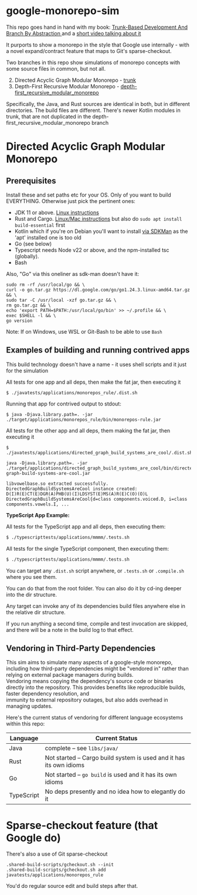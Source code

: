 # google-monorepo-sim

This repo goes hand in hand with my book: [Trunk-Based Development And Branch By Abstraction ](https://tbd-book.com/) and a [short video talking about it](https://tbd-book.com/gmr-vid) 

It purports to show a monorepo in the style that Google use internally - with a novel expand/contract feature that maps to Git's sparse-checkout.

Two branches in this repo show simulations of monorepo concepts with some source files in common, but not all.

2. Directed Acyclic Graph Modular Monorepo - [trunk](https://github.com/paul-hammant/google-monorepo-sim/tree/trunk)
1. Depth-First Recursive Modular Monorepo - [depth-first_recursive_modular_monorepo](https://github.com/paul-hammant/google-monorepo-sim/tree/depth-first_recursive_modular_monorepo)

Specifically, the Java, and Rust sources are identical in both, but in different directories. 
The build files are different. There's newer Kotlin modules in trunk, that are not duplicated 
in the depth-first_recursive_modular_monorepo branch 

# Directed Acyclic Graph Modular Monorepo

## Prerequisites

Install these and set paths etc for your OS. Only of you want to build EVERYTHING. Otherwise just pick the pertinent ones:

* JDK 11 or above. [Linux instructions](https://docs.aws.amazon.com/corretto/latest/corretto-21-ug/generic-linux-install.html)
* Rust and Cargo. [Linux/Mac instructions](https://doc.rust-lang.org/cargo/getting-started/installation.html) but also do `sudo apt install build-essential` first
* Kotlin which if you're on Debian you'll want to install [via SDKMan](https://sdkman.io/sdks/kotlin) as the 'apt' installed one is too old
* Go (see below)
* Typescript needs Node v22 or above, and the npm-installed tsc (globally).
* Bash

Also, "Go" via this oneliner as sdk-man doesn't have it:

``` 
sudo rm -rf /usr/local/go && \
curl -o go.tar.gz https://dl.google.com/go/go1.24.3.linux-amd64.tar.gz && \
sudo tar -C /usr/local -xzf go.tar.gz && \
rm go.tar.gz && \
echo 'export PATH=$PATH:/usr/local/go/bin' >> ~/.profile && \
exec $SHELL -l && \
go version
```

Note: If on Windows, use WSL or Git-Bash to be able to use `Bash`

## Examples of building and running contrived apps

This build technology doesn't have a name - it uses shell scripts and it just for the simulation

All tests for one app and all deps, then make the fat jar, then executing it

```
$ ./javatests/applications/monorepos_rule/.dist.sh
```

Running that app for contrived output to stdout:

```
$ java -Djava.library.path=. -jar ./target/applications/monorepos_rule/bin/monorepos-rule.jar
```

All tests for the other app and all deps, them making the fat jar, then executing it 

```
$ ./javatests/applications/directed_graph_build_systems_are_cool/.dist.sh

java -Djava.library.path=. -jar ./target/applications/directed_graph_build_systems_are_cool/bin/directed-graph-build-systems-are-cool.jar

libvowelbase.so extracted successfully.
DirectedGraphBuildSystemsAreCool instance created:
D(I)R(E)CT(E)DGR(A)PHB(U)(I)LDSYST(E)MS(A)R(E)C(O)(O)L
DirectedGraphBuildSystemsAreCool{d=class components.voiced.D, i=class components.vowels.I, ...
```

**TypeScript App Example:**

All tests for the TypeScript app and all deps, then executing them:

```bash
$ ./typescripttests/applications/mmmm/.tests.sh
```

All tests for the single TypeScript component, then executing them:

```bash
$ ./typescripttests/applications/mmmm/.tests.sh
```


You can target any `.dist.sh` script anywhere, or `.tests.sh` or `.compile.sh` where you see them.

You can do that from the root folder. You can also do it by cd-ing deeper into the dir structure.

Any target can invoke any of its dependencies build files anywhere else in the relative dir structure.

If you run anything a second time, compile and test invocation are skipped, and there will be a note in the build log to that effect.


## Vendoring in Third-Party Dependencies

This sim aims to simulate many aspects of a google-style monorepo, including how third-party dependencies 
might be "vendored in" rather than relying on external package managers during builds.      
Vendoring means copying the dependency's source code or binaries directly into the repository. 
This provides benefits like reproducible builds, faster dependency resolution, and        
immunity to external repository outages, but also adds overhead in managing updates.

Here's the current status of vendoring for different language ecosystems within this repo:

| Language   | Current Status                                                       |
|------------|----------------------------------------------------------------------|
| Java       | complete – see `libs/java/`                                          |
| Rust       | Not started – Cargo build system is used and it has its own idioms   |
| Go         | Not started – `go build` is used and it has its own idioms           |
| TypeScript | No deps presently and no idea how to elegantly do it                 |


# Sparse-checkout feature (that Google do)

There's also a use of Git sparse-checkout

```
.shared-build-scripts/gcheckout.sh --init
.shared-build-scripts/gcheckout.sh add javatests/applications/monorepos_rule
```

You'd do regular source edit and build steps after that.
